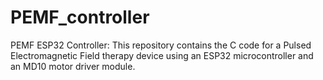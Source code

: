 # PEMF_controller
PEMF ESP32 Controller: This repository contains the C code for a Pulsed Electromagnetic Field therapy device using an ESP32 microcontroller and an MD10 motor driver module.
